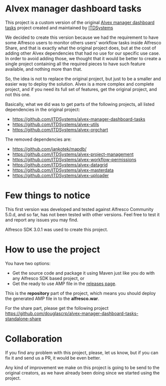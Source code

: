 # Alvex manager dashboard tasks

This project is a custom version of the original [Alvex manager dashboard tasks](https://github.com/ITDSystems/alvex-manager-dashboard-tasks) project created and maintained by [ITDSystems](http://www.itdhq.com/en)

We decided to create this version because we had the requirement to have some Alfresco users to monitor others users' workflow tasks inside Alfresco Share, and that is exactly what the original project does, but at the cost of adding other Alvex dependencies that had no use for our specific use case.
In order to avoid adding those, we thought that it would be better to create a single project containing all the required pieces to have such feature available, and nothing more than that.

So, the idea is not to replace the original project, but just to be a smaller and easier way to deploy the solution.
Alvex is a more complex and complete project, and if you need its full set of features, get the original project, and not this one.

Basically, what we did was to get parts of the following projects, all listed dependencies in the original project:
* https://github.com/ITDSystems/alvex-manager-dashboard-tasks
* https://github.com/ITDSystems/alvex-utils
* https://github.com/ITDSystems/alvex-orgchart

The removed dependencies are:
* https://github.com/jankotek/mapdb/
* https://github.com/ITDSystems/alvex-project-management
* https://github.com/ITDSystems/alvex-workflow-permissions
* https://github.com/ITDSystems/alvex-datagrid
* https://github.com/ITDSystems/alvex-masterdata
* https://github.com/ITDSystems/alvex-uploader

# Few things to notice

This first version was developed and tested against Alfresco Community 5.0.d, and so far, has not been tested with other versions.
Feel free to test it and report any issues you may find.

Alfresco SDK 3.0.1 was used to create this project.

# How to use the project

You have two options:
* Get the source code and package it using Maven just like you do with any Alfresco SDK based project, or
* Get the ready to use AMP file in the [releases page](https://github.com/douglascrp/alvex-manager-dashboard-tasks-standalone-repo/releases).

This is the **repository** part of the project, which means you should deploy the generated AMP file in to the **alfresco.war**.

For the share part, please get the following project https://github.com/douglascrp/alvex-manager-dashboard-tasks-standalone-share

# Collaboration

If you find any problem with this project, please, let us know, but if you can fix it and send us a PR, it would be even better.

Any kind of improvement we make on this project is going to be send to the original creators, as we have already been doing since we started using the project.